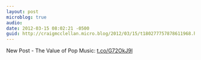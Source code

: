 ```yaml
---
layout: post
microblog: true
audio: 
date: 2012-03-15 08:02:21 -0500
guid: http://craigmcclellan.micro.blog/2012/03/15/t180277757878611968.html
---
```

New Post - The Value of Pop Music: [t.co/G72OkJ9l](http://t.co/G72OkJ9l)
